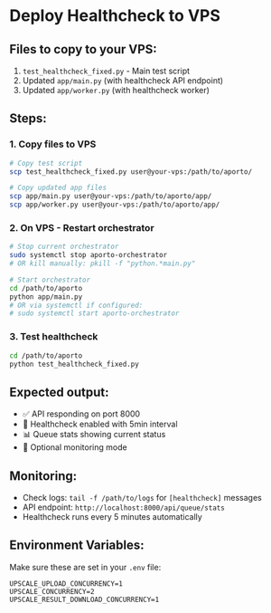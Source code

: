 # Deploy Healthcheck to VPS

## Files to copy to your VPS:

1. `test_healthcheck_fixed.py` - Main test script
2. Updated `app/main.py` (with healthcheck API endpoint)  
3. Updated `app/worker.py` (with healthcheck worker)

## Steps:

### 1. Copy files to VPS
```bash
# Copy test script
scp test_healthcheck_fixed.py user@your-vps:/path/to/aporto/

# Copy updated app files
scp app/main.py user@your-vps:/path/to/aporto/app/
scp app/worker.py user@your-vps:/path/to/aporto/app/
```

### 2. On VPS - Restart orchestrator
```bash
# Stop current orchestrator
sudo systemctl stop aporto-orchestrator
# OR kill manually: pkill -f "python.*main.py"

# Start orchestrator
cd /path/to/aporto
python app/main.py
# OR via systemctl if configured:
# sudo systemctl start aporto-orchestrator
```

### 3. Test healthcheck
```bash
cd /path/to/aporto
python test_healthcheck_fixed.py
```

## Expected output:
- ✅ API responding on port 8000
- 🏥 Healthcheck enabled with 5min interval  
- 📊 Queue stats showing current status
- 👀 Optional monitoring mode

## Monitoring:
- Check logs: `tail -f /path/to/logs` for `[healthcheck]` messages
- API endpoint: `http://localhost:8000/api/queue/stats`
- Healthcheck runs every 5 minutes automatically

## Environment Variables:
Make sure these are set in your `.env` file:
```
UPSCALE_UPLOAD_CONCURRENCY=1
UPSCALE_CONCURRENCY=2  
UPSCALE_RESULT_DOWNLOAD_CONCURRENCY=1
```